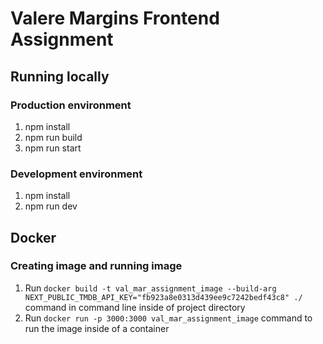 # Valere Margins Frontend Assignment

## Running locally

### Production environment

1. npm install
2. npm run build
3. npm run start

### Development environment

1. npm install
2. npm run dev

## Docker

### Creating image and running image

1. Run `docker build -t val_mar_assignment_image --build-arg NEXT_PUBLIC_TMDB_API_KEY="fb923a8e0313d439ee9c7242bedf43c8" ./` command in command line inside of project directory
2. Run `docker run -p 3000:3000 val_mar_assignment_image` command to run the image inside of a container
